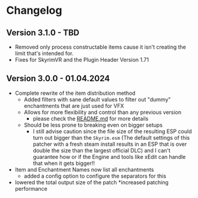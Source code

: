 ﻿# Changelog

## Version 3.1.0 - TBD
* Removed only process constructable items cause it isn't creating the limit that's intended for.
* Fixes for SkyrimVR and the Plugin Header Version 1.71

## Version 3.0.0 - 01.04.2024
* Complete rewrite of the item distribution method
  * Added filters with sane default values to filter out "dummy" enchantments that are just used for VFX
  * Allows for more flexibility and control than any previous version
    * please check the [README.md](README.md) for more details
  * Should be less prone to breaking even on bigger setups
    * I still advise caution since the file size of the resulting ESP could turn out bigger than 
      the `Skyrim.esm` (The default settings of this patcher with a fresh steam install results 
      in an ESP that is over double the size than the largest official DLC) and I can't guarantee how
      or if the Engine and tools like xEdit can handle that when it gets bigger!!
* Item and Enchantment Names now list all enchantments
  * added a config option to configure the separators for this
* lowered the total output size of the patch
*increased patching performance
